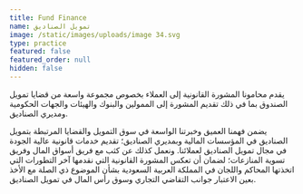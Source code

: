 ```yaml
---
title: Fund Finance
name: تمويل الصناديق
image: /static/images/uploads/image 34.svg
type: practice
featured: false
featured_order: null
hidden: false
---
```

يقدم محامونا المشورة القانونية إلى العملاء بخصوص مجموعة واسعة من قضايا تمويل الصندوق بما في ذلك تقديم المشورة إلى الممولين والبنوك والهيئات والجهات الحكومية ومديري الصناديق.

يضمن فهمنا العميق وخبرتنا الواسعة في سوق التمويل والقضايا المرتبطة بتمويل الصناديق في المؤسسات المالية وبمديري الصناديق؛ تقديم خدمات قانونية عالية الجودة في مجال تمويل الصناديق لعملائنا. ونعمل كذلك عن كثب مع فريق أسواق المال وفريق تسوية المنازعات؛ لضمان أن تعكس المشورة القانونية التي نقدمها آخر التطورات التي اتخذتها المحاكم واللجان في المملكة العربية السعودية بشأن الموضوع ذي الصلة مع الأخذ بعين الاعتبار جوانب التقاضي التجاري وسوق رأس المال في تمويل الصناديق.
